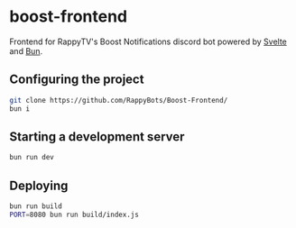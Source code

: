 # boost-frontend

Frontend for RappyTV's Boost Notifications discord bot powered by [Svelte](https://svelte.dev/) and [Bun](https://bun.sh/).

## Configuring the project

```bash
git clone https://github.com/RappyBots/Boost-Frontend/
bun i
```

## Starting a development server
```bash
bun run dev
```

## Deploying
```bash
bun run build
PORT=8080 bun run build/index.js
```